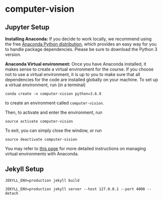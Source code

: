 # computer-vision

## Jupyter Setup

**Installing Anaconda:**
If you decide to work locally, we recommend using the free [Anaconda Python distribution](https://www.anaconda.com/download/), which provides an easy way for you to handle package dependencies. Please be sure to download the Python 3 version.

**Anaconda Virtual environment:**
Once you have Anaconda installed, it makes sense to create a virtual environment for the course. If you choose not to use a virtual environment, it is up to you to make sure that all dependencies for the code are installed globally on your machine. To set up a virtual environment, run (in a terminal)

`conda create -n computer-vision python=3.6.9`

to create an environment called `computer-vision`.

Then, to activate and enter the environment, run

`source activate computer-vision`

To exit, you can simply close the window, or run

`source deactivate computer-vision`

You may refer to [this page](https://conda.io/docs/user-guide/tasks/manage-environments.html) for more detailed instructions on managing virtual environments with Anaconda.

## Jekyll Setup

`JEKYLL_ENV=production jekyll build`

`JEKYLL_ENV=production jekyll server --host 127.0.0.1 --port 4000 --detach`
